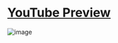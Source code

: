 # [YouTube Preview](https://youtu.be/saf6SeyBf7A)
![image](https://github.com/xAkihiro666/A1/assets/86543167/fac31f6b-828d-4d72-aaaf-be2055a07505)
